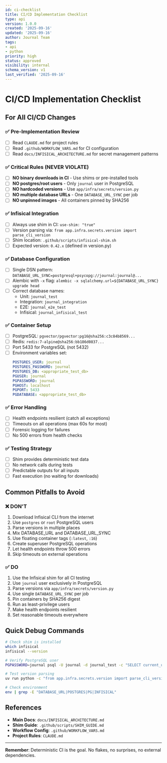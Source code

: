 ```yaml
---
id: ci-checklist
title: CI/CD Implementation Checklist
type: api
version: 1.0.0
created: '2025-09-16'
updated: '2025-09-16'
author: Journal Team
tags:
- api
- python
priority: high
status: approved
visibility: internal
schema_version: v1
last_verified: '2025-09-16'
---
```


# CI/CD Implementation Checklist

## For All CI/CD Changes

### ✅ Pre-Implementation Review

- [ ] Read `CLAUDE.md` for project rules
- [ ] Read `.github/WORKFLOW_VARS.md` for CI configuration
- [ ] Read `docs/INFISICAL_ARCHITECTURE.md` for secret management patterns

### ✅ Critical Rules (NEVER VIOLATE)

- [ ] **NO binary downloads in CI** - Use shims or pre-installed tools
- [ ] **NO postgres/root users** - Only `journal` user in PostgreSQL
- [ ] **NO hardcoded versions** - Use `app/infra/secrets/version.py`
- [ ] **NO multiple database URLs** - One `DATABASE_URL_SYNC` per job
- [ ] **NO unpinned images** - All containers pinned by SHA256

### ✅ Infisical Integration

- [ ] Always use shim in CI: `use-shim: "true"`
- [ ] Version parsing via: `from app.infra.secrets.version import parse_cli_version`
- [ ] Shim location: `.github/scripts/infisical-shim.sh`
- [ ] Expected version: `0.42.x` (defined in version.py)

### ✅ Database Configuration

- [ ] Single DSN pattern: `DATABASE_URL_SYNC=postgresql+psycopg://journal:journal@...`
- [ ] Alembic with `-x` flag: `alembic -x sqlalchemy.url=${DATABASE_URL_SYNC} upgrade head`
- [ ] Correct database names:
  - Unit: `journal_test`
  - Integration: `journal_integration`
  - E2E: `journal_e2e_test`
  - Infisical: `journal_infisical_test`

### ✅ Container Setup

- [ ] PostgreSQL: `pgvector/pgvector:pg16@sha256:c3c84b8569...`
- [ ] Redis: `redis:7-alpine@sha256:bb186d0837...`
- [ ] Port 5433 for PostgreSQL (not 5432)
- [ ] Environment variables set:
  ```yaml
  POSTGRES_USER: journal
  POSTGRES_PASSWORD: journal
  POSTGRES_DB: <appropriate_test_db>
  PGUSER: journal
  PGPASSWORD: journal
  PGHOST: localhost
  PGPORT: 5433
  PGDATABASE: <appropriate_test_db>
  ```

### ✅ Error Handling

- [ ] Health endpoints resilient (catch all exceptions)
- [ ] Timeouts on all operations (max 60s for most)
- [ ] Forensic logging for failures
- [ ] No 500 errors from health checks

### ✅ Testing Strategy

- [ ] Shim provides deterministic test data
- [ ] No network calls during tests
- [ ] Predictable outputs for all inputs
- [ ] Fast execution (no waiting for downloads)

## Common Pitfalls to Avoid

### ❌ DON'T

1. Download Infisical CLI from the internet
2. Use `postgres` or `root` PostgreSQL users
3. Parse versions in multiple places
4. Mix DATABASE_URL and DATABASE_URL_SYNC
5. Use floating container tags (`:latest`, `:16`)
6. Create superuser PostgreSQL operations
7. Let health endpoints throw 500 errors
8. Skip timeouts on external operations

### ✅ DO

1. Use the Infisical shim for all CI testing
2. Use `journal` user exclusively in PostgreSQL
3. Parse versions via `app/infra/secrets/version.py`
4. Use single `DATABASE_URL_SYNC` per job
5. Pin containers by SHA256 digest
6. Run as least-privilege users
7. Make health endpoints resilient
8. Set reasonable timeouts everywhere

## Quick Debug Commands

```bash
# Check shim is installed
which infisical
infisical --version

# Verify PostgreSQL user
PGPASSWORD=journal psql -U journal -d journal_test -c "SELECT current_user"

# Test version parsing
uv run python -c "from app.infra.secrets.version import parse_cli_version; print(parse_cli_version('Infisical CLI v0.42.1-shim'))"

# Check environment
env | grep -E "DATABASE_URL|POSTGRES|PG|INFISICAL"
```

## References

- **Main Docs**: `docs/INFISICAL_ARCHITECTURE.md`
- **Shim Guide**: `.github/scripts/SHIM_GUIDE.md`
- **Workflow Config**: `.github/WORKFLOW_VARS.md`
- **Project Rules**: `CLAUDE.md`

---

**Remember**: Deterministic CI is the goal. No flakes, no surprises, no external dependencies.